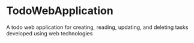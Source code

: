 # TodoWebApplication
A todo web application for creating, reading, updating, and deleting tasks developed using web technologies
